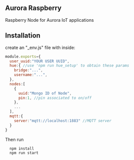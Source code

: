 
## Aurora Raspberry
Raspberry Node for Aurora IoT applications
## Installation

create an "_env.js" file with inside:

```javascript
module.exports={
  user_uuid:"YOUR USER UUID",
  hue:{ //use 'npm run hue_setup' to obtain these params
    bridge:"...",
    username:"...",
  },
  nodes:[
    {
      uuid:"Mongo ID of Node",
      pin:1, //pin associated to on/off
    },
    ...
  ],
  mqtt:{
    server:"mqtt://localhost:1883" //MQTT server
  }
}

```

Then run

```
  npm install
  npm run start
```
